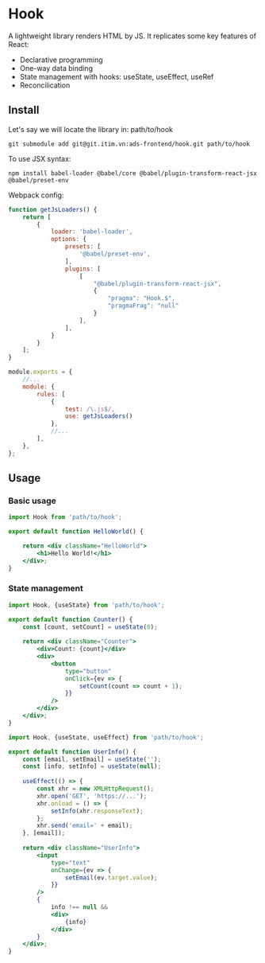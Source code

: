 # Hook

A lightweight library renders HTML by JS. It replicates some key features of React:

- Declarative programming
- One-way data binding
- State management with hooks: useState, useEffect, useRef
- Reconcilication

## Install

Let's say we will locate the library in: path/to/hook

```
git submodule add git@git.itim.vn:ads-frontend/hook.git path/to/hook
```

To use JSX syntax:

```
npm install babel-loader @babel/core @babel/plugin-transform-react-jsx @babel/preset-env
```

Webpack config:

```js
function getJsLoaders() {
    return [
        {
            loader: 'babel-loader',
            options: {
                presets: [
                    '@babel/preset-env',
                ],
                plugins: [
                    [
                        "@babel/plugin-transform-react-jsx",
                        {
                            "pragma": "Hook.$",
                            "pragmaFrag": "null"
                        }
                    ],
                ],
            }
        }
    ];
}

module.exports = {
    //...
    module: {
        rules: [
            {
                test: /\.js$/,
                use: getJsLoaders()
            },
            //...
        ],
    },
};
```

## Usage

### Basic usage

```jsx
import Hook from 'path/to/hook';

export default function HelloWorld() {

    return <div className="HelloWorld">
        <h1>Hello World!</h1>
    </div>;
}
```

### State management

```jsx
import Hook, {useState} from 'path/to/hook';

export default function Counter() {
    const [count, setCount] = useState(0);
    
    return <div className="Counter">
        <div>Count: {count}</div>
        <div>
            <button
                type="button"
                onClick={ev => {
                    setCount(count => count + 1);
                }}
            />
        </div>
    </div>;
}
```

```jsx
import Hook, {useState, useEffect} from 'path/to/hook';

export default function UserInfo() {
    const [email, setEmail] = useState('');
    const [info, setInfo] = useState(null);
    
    useEffect(() => {
        const xhr = new XMLHttpRequest();
        xhr.open('GET', 'https://...');
        xhr.onload = () => {
            setInfo(xhr.responseText);
        };
        xhr.send('email=' + email);
    }, [email]);
    
    return <div className="UserInfo">
        <input
            type="text"
            onChange={ev => {
                setEmail(ev.target.value);
            }}
        />
        {
            info !== null &&
            <div>
                {info}
            </div>
        }
    </div>;
}
```
